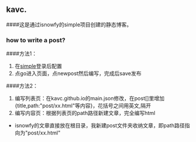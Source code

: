 ## kavc.
####这是通过isnowfy的simple项目创建的静态博客。
### how to write a post?
####方法1：
1. 在[simple](http://isnowfy.github.io/simple)登录后配置
2. 点go进入页面，点newpost然后编写，完成后save发布

####方法2：
1. 编写列表页：在kavc.github.io的main.json修改，在post[]里增加{title,path:"post/xx.html"等内容}，花括号之间用英文,隔开
2. 编写内容页：根据列表页的path路径新建文章，完全编写html

* isnowfy的文章直接放在根目录，我新建post文件夹收纳文章，即path路径指向为"post/xx.html"


